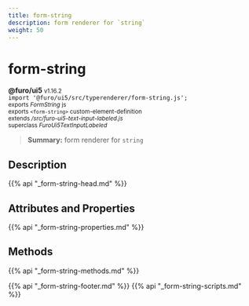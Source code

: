 ```yaml
---
title: form-string
description: form renderer for `string`
weight: 50
---
```


# form-string
**@furo/ui5** <small>v1.16.2</small>
<br>`import '@furo/ui5/src/typerenderer/form-string.js';`<small>
<br>exports *FormString* js
<br>exports `<form-string>` custom-element-definition
<br>extends */src/furo-ui5-text-input-labeled.js*
<br>superclass *FuroUi5TextInputLabeled*</small>

> **Summary:** form renderer for `string`

## Description



{{% api "_form-string-head.md" %}}

## Attributes and Properties
{{% api "_form-string-properties.md" %}}



## Methods
{{% api "_form-string-methods.md" %}}





{{% api "_form-string-footer.md" %}}
{{% api "_form-string-scripts.md" %}}
